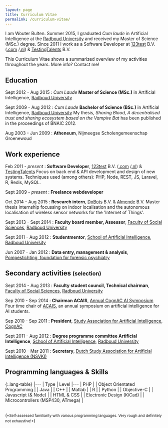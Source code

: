 ```yaml
---
layout: page
title: Curriculum Vitae
permalink: /curriculum-vitae/
---
```


I am Wouter Bulten. Summer 2015, I graduated *Cum laude* in Artificial Intelligence at the [Radboud University](http://www.ru.nl) and received my Master of Science (MSc.) degree. Since 2011 I work as a Software Developer at [123test](https://www.123test.nl) B.V. ([.com](https://www.123test.com) /[.nl](https://www.123test.nl)) & [TestingTalents](http://www.testingtalents.nl/) B.V.

This Curriculum Vitae shows a summarized overview of my activities throughout the years. More info? Contact me!

## Education

Sept 2012 - Aug 2015
: *Cum Laude* **Master of Science (MSc.)** in Artificial Intelligence, [Radboud University](http://www.ru.nl)

Sept 2009 - Aug 2012
: *Cum Laude* **Bachelor of Science (BSc.)** in Artificial Intelligence, [Radboud University](http://www.ru.nl)
<span class="desc">My thesis, *Sharing Blood, A decentralised trust and sharing ecosystem based on the Vampire Bat* has been published in the proceedings of BNAIC 2012.</span>

Aug 2003 - Jun 2009
: **Atheneum**, Nijmeegse Scholengemeenschap Groenewoud

## Work experience

Feb 2011 - *present*
: **Software Developer**, [123test](https://www.123test.nl) B.V. ([.com](https://www.123test.com) /[.nl](https://www.123test.nl)) & [TestingTalents](http://www.testingtalents.nl/)
<span class='desc'>Focus on back end &amp; API development and design of new systems. Techniques used (among others): PHP, Node, REST, JS, Laravel, R, Redis, MySQL.</span>

Sept 2009 - *present*
: **Freelance webdeveloper**

Oct 2014 - Aug 2015
: **Research intern**, [DoBots](http://www.dobots.nl) B.V. &amp; [Almende](http://www.almende.org) B.V.
<span class='desc'>Master thesis internship focussing on indoor localisation and the autonomous localisation of wireless sensor networks for the 'Internet of Things'.</span>

Sept 2013 - Sept 2014
: **Faculty board member, Assessor**, [Faculty of Social Sciences](http://www.ru.nl/fsw/), [Radboud University](http://www.ru.nl)

Sept 2011 - Aug 2012
: **Studentmentor**, [School of Artificial Intelligence](http://www.ru.nl/artificialintelligence/), [Radboud University](http://www.ru.nl)

Jun 2007 - Jan 2012
: **Data entry, management & analysis**, [Pompestichting, foundation for forensic psychiatry](http://www.pompestichting.nl/)

## Secondary activities <small>(selection)</small>

Sept 2014 - Aug 2013
: **Faculty student council, Technical chairman**, [Faculty of Social Sciences](http://www.ru.nl/fsw/), [Radboud University](http://www.ru.nl)

Sep 2010 - Sep 2014
: **Chairman ACAIS**, [Annual CognAC AI Symposium](http://www.acais.nl)
<span class='desc'>Four time chair of [ACAIS](http://www.acais.nl), an annual symposium on artificial intelligence for AI students.</span>

Sep 2010 - Sep 2011
: **President**, [Study Association for Artificial Intelligence, CognAC](http://www.svcognac.nl)

Sept 2011 - Aug 2012
: **Degree programme committee Artificial Intelligence**, [School of Artificial Intelligence](http://www.ru.nl/artificialintelligence/), [Radboud University](http://www.ru.nl)

Sept 2010 - Mar 2011
: **Secretary**, [Dutch Study Association for Artificial Intelligence (NSVKI)](http://nsvki.nl/)

## Programming languages &amp; Skills

{:.lang-table}
|---
| Type | Level
|---
| PHP | <span class="expert"></span>
| Object Orientated Programming | <span class="good"></span>
| Java | <span class="good"></span>
| C++ | <span class="familiar"></span>
| Matlab | <span class="intermediate"></span>
| R | <span class="beginner"></span>
| Python | <span class="good"></span>
| Objective-C | <span class="beginner"></span>
| Javascript (& Node) | <span class="expert"></span>
| HTML &amp; CSS | <span class="good"></span>
| Electronic Design (KiCad) | <span class="beginner"></span>
| Microcontrollers (MSP430, ATmega) | <span class="beginner"></span>

<br>
(<small>*Self-assessed familiarity with various programming languages. Very rough and definitely not exhaustive!*</small>)
